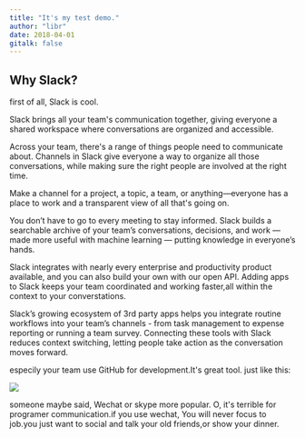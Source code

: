 ```yaml
---
title: "It's my test demo."
author: "libr"
date: 2018-04-01
gitalk: false
---
```


## Why Slack?

first of all, Slack is cool.

Slack brings all your team's communication together, giving everyone a shared workspace where conversations are organized and accessible.

Across your team, there's a range of things people need to communicate about. Channels in Slack give everyone a way to organize all those conversations, while making sure the right people are involved at the right time.

Make a channel for a project, a topic, a team, or anything—everyone has a place to work and a transparent view of all that's going on.

You don’t have to go to every meeting to stay informed. Slack builds a searchable archive of your team’s conversations, decisions, and work — made more useful with machine learning — putting knowledge in everyone’s hands.

Slack integrates with nearly every enterprise and productivity product available, and you can also build your own with our open API. Adding apps to Slack keeps your team coordinated and working faster,all within the context to your converstations.

Slack’s growing ecosystem of 3rd party apps helps you integrate routine workflows into your team’s channels - from task management to expense reporting or running a team survey. Connecting these tools with Slack reduces context switching, letting people take action as the conversation moves forward.

especily your team use GitHub for development.It's great tool. just like this:

![](https://a.slack-edge.com/04589/marketing/img/referral/desktop/workflow-ui-1.png)

someone maybe said, Wechat or skype more popular. O, it's terrible for programer communication.if you use wechat, You will never focus to job.you just want to social and talk your old friends,or show your dinner.
